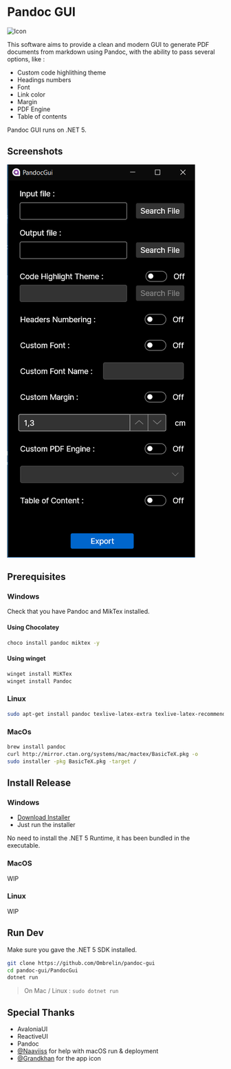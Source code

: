 # Pandoc GUI

![Icon](./PandocGui/Assets/avalonia-logo.ico)

This software aims to provide a clean and modern GUI to generate PDF documents from markdown using Pandoc, with the ability to pass several options, like : 

- Custom code highlithing theme
- Headings numbers
- Font
- Link color
- Margin
- PDF Engine
- Table of contents

Pandoc GUI runs on .NET 5.

## Screenshots

![Main UI](./screenshots/main-ui.png)

## Prerequisites

### Windows

Check that you have Pandoc and MikTex installed.

#### Using Chocolatey

```bash
choco install pandoc miktex -y
```

#### Using winget

```bash
winget install MiKTex
winget install Pandoc
```

### Linux

```bash
sudo apt-get install pandoc texlive-latex-extra texlive-latex-recommended
```

### MacOs

```bash
brew install pandoc
curl http://mirror.ctan.org/systems/mac/mactex/BasicTeX.pkg -o
sudo installer -pkg BasicTeX.pkg -target /
```

## Install Release

### Windows

 - [Download Installer](https://github.com/Ombrelin/pandoc-gui/releases/download/v1.0/pandoc-gui-setup.exe)
 - Just run the installer

No need to install the .NET 5 Runtime, it has been bundled in the executable.

### MacOS

WIP

### Linux

WIP

## Run Dev

Make sure you gave the .NET 5 SDK installed.

```bash
git clone https://github.com/Ombrelin/pandoc-gui
cd pandoc-gui/PandocGui
dotnet run
```

> On Mac / Linux : `sudo dotnet run`

## Special Thanks

- AvaloniaUI
- ReactiveUI
- Pandoc
- [@Naaviiss](https://github.com/Naaviiss) for help with macOS run & deployment
- [@Grandkhan](https://github.com/Grandkhan) for the app icon
